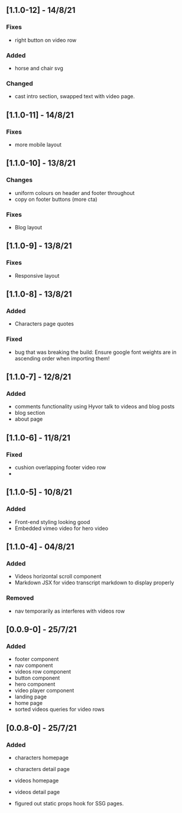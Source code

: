 ## [1.1.0-12] - 14/8/21
### Fixes
- right button on video row

### Added
- horse and chair svg

### Changed
- cast intro section, swapped text with video page.

## [1.1.0-11] - 14/8/21
### Fixes
- more mobile layout

## [1.1.0-10] - 13/8/21
### Changes
- uniform colours on header and footer throughout
- copy on footer buttons (more cta)

### Fixes
- Blog layout

## [1.1.0-9] - 13/8/21
### Fixes
- Responsive layout

## [1.1.0-8] - 13/8/21
### Added
- Characters page quotes

### Fixed
- bug that was breaking the build: Ensure google font weights are in ascending order when importing them!

## [1.1.0-7] - 12/8/21
### Added
- comments functionality using Hyvor talk to videos and blog posts
- blog section
- about page
  
## [1.1.0-6] - 11/8/21
### Fixed
- cushion overlapping footer video row
- 

## [1.1.0-5] - 10/8/21
### Added
- Front-end styling looking good
- Embedded vimeo video for hero video

## [1.1.0-4] - 04/8/21
### Added
- Videos horizontal scroll component
- Markdown JSX for video transcript markdown to display properly

### Removed
- nav temporarily as interferes with videos row

## [0.0.9-0] - 25/7/21
### Added
- footer component
- nav component
- videos row component
- button component
- hero component
- video player component
- landing page
- home page
- sorted videos queries for video rows

## [0.0.8-0] - 25/7/21
### Added
- characters homepage
- characters detail page
- videos homepage
- videos detail page

- figured out static props hook for SSG pages.
